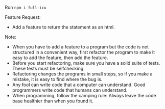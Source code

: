 Run `npm i full-icu`

Feature Request:
- Add a feature to return the statement as an html.

Note:
- When you have to add a feature to a program but the code is not structured in a convenient way, first refactor the program to make it easy to add the feature, then add the feature.
- Before you start refactoring, make sure you have a solid suite of tests. These tests must be self­checking.
- Refactoring changes the programs in small steps, so if you make a mistake, it is easy to find where the bug is.
- Any fool can write code that a computer can understand. Good programmers write code that humans can understand.
- When programming, follow the camping rule: Always leave the code base healthier than when you found it.

